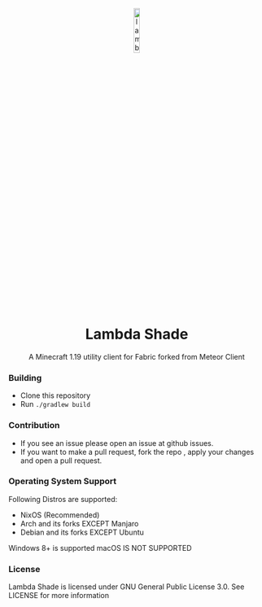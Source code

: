 <p align="center">
<img src="https://i.hizliresim.com/91rwjus.png" alt="lambdashade" width="15%"/>
</p>

<h1 align="center">Lambda Shade</h1>
<p align="center">
    A Minecraft 1.19 utility client for Fabric forked from Meteor Client
</p>

### Building
- Clone this repository
- Run `./gradlew build`


### Contribution

- If you see an issue please open an issue at github issues.
- If you want to make a pull request, fork the repo , apply your changes and open a pull request.

### Operating System Support

Following Distros are supported:
- NixOS (Recommended)
- Arch and its forks EXCEPT Manjaro
- Debian and its forks EXCEPT Ubuntu

Windows 8+ is supported
macOS IS NOT SUPPORTED

### License

Lambda Shade is licensed under GNU General Public License 3.0. See LICENSE for more information
